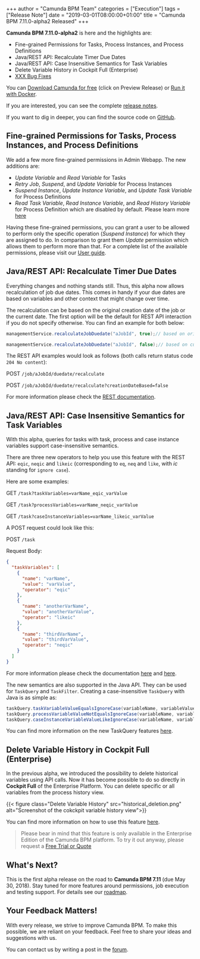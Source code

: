 +++
author = "Camunda BPM Team"
categories = ["Execution"]
tags = ["Release Note"]
date = "2019-03-01T08:00:00+01:00"
title = "Camunda BPM 7.11.0-alpha2 Released"
+++

**Camunda BPM 7.11.0-alpha2** is here and the highlights are:

* Fine-grained Permissions for Tasks, Process Instances, and Process Definitions
* Java/REST API: Recalculate Timer Due Dates
* Java/REST API: Case Insensitive Semantics for Task Variables
* Delete Variable History in Cockpit Full (Enterprise)
* [XXX Bug Fixes](https://app.camunda.com/jira/issues/?jql=issuetype%20%3D%20%22Bug%20Report%22%20AND%20fixVersion%20%3D%207.11.0-alpha2)

You can [Download Camunda for free](https://camunda.com/download/) (click on Preview Release) or [Run it with Docker](https://hub.docker.com/r/camunda/camunda-bpm-platform/).


If you are interested, you can see the complete [release notes](https://app.camunda.com/jira/secure/ReleaseNote.jspa?projectId=10230&version=15374).

If you want to dig in deeper, you can find the source code on [GitHub](https://github.com/camunda/camunda-bpm-platform/releases/tag/7.11.0-alpha2).

<!--more-->

## Fine-grained Permissions for Tasks, Process Instances, and Process Definitions

We add a few more fine-grained permissions in Admin Webapp. The new additions are: 

* _Update Variable_ and _Read Variable_ for Tasks
* _Retry Job_, _Suspend_, and _Update Variable_ for Process Instances
* _Suspend Instance_, _Update Instance Variable_, and _Update Task Variable_ for Process Definitions
* _Read Task Variable_, _Read Instance Variable_, and _Read History Variable_ for Process Definition which are disabled by default. Please learn more [here](https://docs.camunda.org/manual/latest/user-guide/process-engine/authorization-service/#default-read-variable-permissions)

Having these fine-grained permissions, you can grant a user to be allowed to perform only the specific operation (_Suspend Instance_) for which they are assigned to do. In comparison to grant them _Update_ permission which allows them to perform more than that.
For a complete list of the available permissions, please visit our [User guide](https://docs.camunda.org/manual/latest/user-guide/process-engine/authorization-service/#permissions-by-resource).

## Java/REST API: Recalculate Timer Due Dates
Everything changes and nothing stands still.
Thus, this alpha now allows recalculation of job due dates. 
This comes in handy if your due dates are based on variables and other context that might change over time. 

The recalculation can be based on the original creation date of the job or the current date.
The first option will be the default for REST API interaction if you do not specify otherwise.
You can find an example for both below:

```java
managementService.recalculateJobDuedate("aJobId", true);// based on original creation date of the job

managementService.recalculateJobDuedate("aJobId", false);// based on current date
```

The REST API examples would look as follows (both calls return status code `204 No content`):

POST `/job/aJobId/duedate/recalculate`

POST `/job/aJobId/duedate/recalculate?creationDateBased=false`

For more information please check the [REST documentation](https://docs.camunda.org/manual/latest/reference/rest/job/post-recalculate-job-duedate/).


## Java/REST API: Case Insensitive Semantics for Task Variables

With this alpha, queries for tasks with task, process and case instance variables support case-insensitive semantics.

There are three new operators to help you use this feature with the REST API: `eqic`, `neqic` and `likeic` (corresponding to `eq`, `neq` and `like`, with _ic_ standing for `ignore case`).

Here are some examples:

GET `/task?taskVariables=varName_eqic_varValue`

GET `/task?processVariables=varName_neqic_varValue`

GET `/task?caseInstanceVariables=varName_likeic_varValue`


A POST request could look like this:

POST `/task`

Request Body:

```json
{
  "taskVariables": [
    {
      "name": "varName",
      "value": "varValue",
      "operator": "eqic"
    },
    {
      "name": "anotherVarName",
      "value": "anotherVarValue",
      "operator": "likeic"
    },
    {
      "name": "thirdVarName",
      "value": "thirdVarValue",
      "operator": "neqic"
    }
  ]
}
```

For more information please check the documentation [here](https://docs.camunda.org/manual/latest/reference/rest/task/post-query/) and [here](https://docs.camunda.org/manual/latest/reference/rest/task/get-query/).

The new semantics are also supported in the Java API. They can be used for `TaskQuery` and `TaskFilter`. Creating a case-insensitive `TaskQuery` with Java is as simple as:

```java
taskQuery.taskVariableValueEqualsIgnoreCase(variableName, variableValue)
taskQuery.processVariableValueNotEqualsIgnoreCase(variableName, variableValue)
taskQuery.caseInstanceVariableValueLikeIgnoreCase(variableName, variableValue)
```

You can find more information on the new TaskQuery features [here](https://docs.camunda.org/javadoc/camunda-bpm-platform/7.11/org/camunda/bpm/engine/task/TaskQuery.html).


## Delete Variable History in Cockpit Full (Enterprise)

In the previous alpha, we introduced the possibility to delete historical variables using API calls. Now it has become possible to do so directly in **Cockpit Full** of the Enterprise Platform. You can delete specific or all variables from the process history view.

{{< figure class="Delete Variable History" src="historical_deletion.png" alt="Screenshot of the cokckpit variable history view">}}

You can find more information on how to use this feature [here](https://docs.camunda.org/manual/latest/webapps/cockpit/bpmn/process-history-views/).

> Please bear in mind that this feature is only available in the Enterprise Edition of the Camunda BPM platform. To try it out anyway, please request a [Free Trial or Quote](https://camunda.com/enterprise/)


<!--no-more-->

## What's Next?

This is the first alpha release on the road to **Camunda BPM 7.11** (due May 30, 2018). Stay tuned for more features around permissions, job execution and testing support. For details see our [roadmap](https://camunda.com/learn/community/#roadmap).

## Your Feedback Matters!

With every release, we strive to improve Camunda BPM. To make this possible, we are reliant on your feedback. Feel free to share your ideas and suggestions with us.

You can contact us by writing a post in the [forum](https://forum.camunda.org/).
